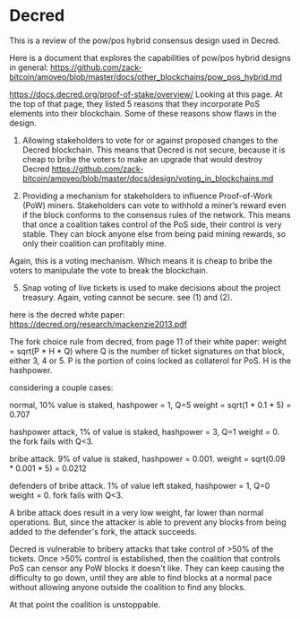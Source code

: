 Decred
======

This is a review of the pow/pos hybrid consensus design used in Decred.

Here is a document that explores the capabilities of pow/pos hybrid designs in general: https://github.com/zack-bitcoin/amoveo/blob/master/docs/other_blockchains/pow_pos_hybrid.md

https://docs.decred.org/proof-of-stake/overview/ Looking at this page.
At the top of that page, they listed 5 reasons that they incorporate PoS elements into their blockchain. Some of these reasons show flaws in the design.

1) Allowing stakeholders to vote for or against proposed changes to the Decred blockchain. This means that Decred is not secure, because it is cheap to bribe the voters to make an upgrade that would destroy Decred https://github.com/zack-bitcoin/amoveo/blob/master/docs/design/voting_in_blockchains.md

2) Providing a mechanism for stakeholders to influence Proof-of-Work (PoW) miners. Stakeholders can vote to withhold a miner’s reward even if the block conforms to the consensus rules of the network.
This means that once a coalition takes control of the PoS side, their control is very stable. They can block anyone else from being paid mining rewards, so only their coalition can profitably mine.

Again, this is a voting mechanism. Which means it is cheap to bribe the voters to manipulate the vote to break the blockchain.


5) Snap voting of live tickets is used to make decisions about the project treasury. Again, voting cannot be secure. see (1) and (2).


here is the decred white paper: https://decred.org/research/mackenzie2013.pdf


The fork choice rule from decred, from page 11 of their white paper: weight = sqrt(P * H * Q)
where Q is the number of ticket signatures on that block, either 3, 4 or 5.
P is the portion of coins locked as collaterol for PoS.
H is the hashpower.

considering a couple cases:

normal, 10% value is staked, hashpower = 1, Q=5
weight = sqrt(1 * 0.1 * 5) = 0.707

hashpower attack, 1% of value is staked, hashpower = 3, Q=1
weight = 0. the fork fails with Q<3.

bribe attack. 9% of value is staked, hashpower = 0.001.
weight = sqrt(0.09 * 0.001 * 5) = 0.0212

defenders of bribe attack. 1% of value left staked, hashpower = 1, Q=0
weight = 0. fork fails with Q<3.

A bribe attack does result in a very low weight, far lower than normal operations. But, since the attacker is able to prevent any blocks from being added to the defender's fork, the attack succeeds.

Decred is vulnerable to bribery attacks that take control of >50% of the tickets.
Once >50% control is established, then the coalition that controls PoS can censor any PoW blocks it doesn't like. They can keep causing the difficulty to go down, until they are able to find blocks at a normal pace without allowing anyone outside the coalition to find any blocks.

At that point the coalition is unstoppable.

